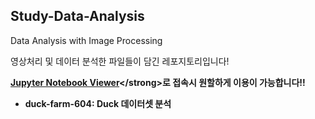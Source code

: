 ## Study-Data-Analysis
Data Analysis with Image Processing

영상처리 및 데이터 분석한 파일들이 담긴 레포지토리입니다!

<strong>[Jupyter Notebook Viewer](https://nbviewer.org/,"link")</strong>로 접속시 원할하게 이용이 가능합니다!!

* <strong>duck-farm-604</strong>: Duck 데이터셋 분석
